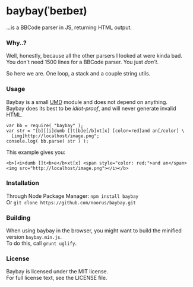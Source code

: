 baybay(ˈbeɪbeɪ)
===============

...is a BBCode parser in JS, returning HTML output.

### Why..?

Well, honestly, because all the other parsers I looked at were kinda bad.  
You don't need 1500 lines for a BBCode parser. You just *don't*.

So here we are. One loop, a stack and a couple string utils.

### Usage

Baybay is a small [UMD](https://github.com/umdjs/umd) module and does not depend on anything.  
Baybay does its best to be *idiot-proof*, and will never generate invalid HTML.

    var bb = require( "baybay" );
    var str = "[b][[i]dumb []t[b]e[/b]xt[x] [color=red]and an[/color] \
      [img]http://localhost/image.png";
    console.log( bb.parse( str ) );

This example gives you:

    <b>[<i>dumb []t<b>e</b>xt[x] <span style="color: red;">and an</span>
    <img src="http://localhost/image.png"></i></b>

### Installation

Through Node Package Manager: `npm install baybay`  
Or `git clone https://github.com/noorus/baybay.git`

### Building

When using baybay in the browser, you might want to build the minified version `baybay.min.js`.  
To do this, call `grunt uglify`.

### License

Baybay is licensed under the MIT license.  
For full license text, see the LICENSE file.

